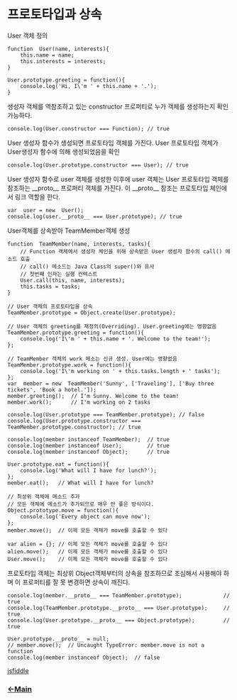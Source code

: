# 프로토타입과 상속

 User 객체 정의
```
function  User(name, interests){
	this.name = name;
	this.interests = interests;
}

User.prototype.greeting = function(){
	console.log('Hi, I\'m ' + this.name + '.');
}
```

생성자 객체를 역참조하고 있는 constructor 프로퍼티로 누가 객체를 생성하는지 확인 가능하다.
```
console.log(User.constructor === Function); // true
```

User 생성자 함수가 생성되면 프로토타입 객체를 가진다.
User 프로토타입 객체가 User생성자 함수에 의해 생성되었음을 확인
```
console.log(User.prototype.constructor === User); // true
```

User 생성자 함수로 user 객체를 생성한 이후에 user 객체는 User 프로토타입 객체를 참조하는 \_\_proto__ 프로퍼티 객체를 가진다.
 이 \_\_proto__ 참조는 프로토타입 체인에서 링크 역할을 한다.
```
var  user = new  User();
console.log(user.__proto__ === User.prototype); // true
```
User객체를 상속받아 TeamMember객체 생성
```
function  TeamMember(name, interests, tasks){
	// Function 객체에서 생성자 체인을 위해 상속받은 User 생성자 함수의 call() 메소드 호출
	// call() 메소드는 Java Class의 super()와 유사
	// 첫번째 인자는 실행 컨텍스트
	User.call(this, name, interests);
	this.tasks = tasks;
}
  
// User 객체의 프로토타입을 상속
TeamMember.prototype = Object.create(User.prototype);

// User 객체의 greeting를 재정의(Overriding). User.greeting에는 영향없음
TeamMember.prototype.greeting = function(){
	console.log('I\'m ' + this.name + '. Welcome to the team!');
};

// TeamMember 객체의 work 메소는 신규 생성. User에는 영향없음
TeamMember.prototype.work = function(){
	console.log('I\'m working on ' + this.tasks.length + ' tasks');
};
var  member = new  TeamMember('Sunny', ['Traveling'], ['Buy three tickets', 'Book a hotel.']);
member.greeting();  // I'm Sunny. Welcome to the team!
member.work();      // I'm working on 2 tasks

console.log(User.prototype === TeamMember.prototype); // false
console.log(User.prototype.constructor === TeamMember.prototype.constructor); // true

console.log(member instanceof TeamMember);  // true
console.log(member instanceof User);        // true
console.log(member instanceof Object);      // true

User.prototype.eat = function(){
    console.log('What will I have for lunch?');
};
member.eat();   // What will I have for lunch?

// 최상위 객체에 메소드 추가
// 모든 객체에 메소드가 추가되므로 매우 안 좋은 방식이다.
Object.prototype.move = function(){
    console.log('Every object can move now');
};
member.move();  // 이제 모든 객체가 move를 호출할 수 있다

var alien = {}; // 이제 모든 객체가 move를 호출할 수 있다
alien.move();   // 이제 모든 객체가 move를 호출할 수 있다
User.move();    // 이제 모든 객체가 move를 호출할 수 있다
```

프로토타입 객체는 최상위 Object객체부터의 상속을 참조하므로 조심해서 사용해야 하며 이 프로퍼티를 잘 못 변경하면 상속이 깨진다.
```
console.log(member.__proto__ === TeamMember.prototype);             // true
console.log(TeamMember.prototype.__proto__ === User.prototype);     // true
console.log(User.prototype.__proto__ === Object.prototype);         // true

User.prototype.__proto__ = null;
// member.move();  // Uncaught TypeError: member.move is not a function
console.log(member instanceof Object);  // false
```
[jsfiddle](https://jsfiddle.net/itjeon/n82hpqf1/)


### [<-Main](https://github.com/itjeon/javascript)
